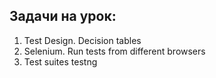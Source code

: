 ## Задачи на урок:

1. Test Design. Decision tables
2. Selenium. Run tests from different browsers
3. Test suites testng
